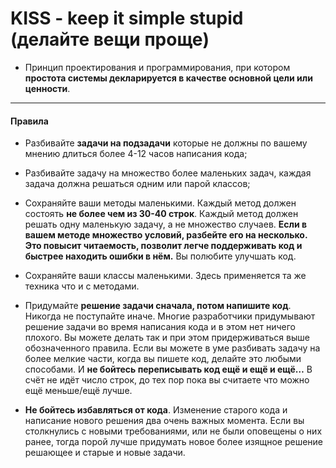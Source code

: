 # KISS - keep it simple stupid (делайте вещи проще)

- Принцип проектирования и программирования, при котором **простота системы декларируется в качестве основной цели или ценности**.
***

#### Правила

- Разбивайте **задачи на подзадачи** которые не должны по вашему мнению длиться более 4-12 часов написания кода;

- Разбивайте задачу на множество более маленьких задач, каждая задача должна решаться одним или парой классов;

- Сохраняйте ваши методы маленькими. Каждый метод должен состоять **не более чем из 30-40 строк**. Каждый метод должен решать одну маленькую задачу, а не множество случаев. **Если в вашем методе множество условий, разбейте его на несколько. Это повысит читаемость, позволит легче поддерживать код и быстрее находить ошибки в нём.** Вы полюбите улучшать код.

- Сохраняйте ваши классы маленькими. Здесь применяется та же техника что и с методами.

- Придумайте **решение задачи сначала, потом напишите код**. Никогда не поступайте иначе. Многие разработчики придумывают решение задачи во время написания кода и в этом нет ничего плохого. Вы можете делать так и при этом придерживаться выше обозначенного правила. Если вы можете в уме разбивать задачу на более мелкие части, когда вы пишете код, делайте это любыми способами. И **не бойтесь переписывать код ещё и ещё и ещё…** В счёт не идёт число строк, до тех пор пока вы считаете что можно ещё меньше/ещё лучше.

- **Не бойтесь избавляться от кода**. Изменение старого кода и написание нового решения два очень важных момента. Если вы столкнулись с новыми требованиями, или не были оповещены о них ранее, тогда порой лучше придумать новое более изящное решение решающее и старые и новые задачи.

